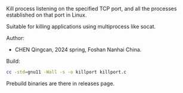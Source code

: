 Kill process listening on the specified TCP port,
and all the processes established on that port in Linux.

Suitable for killing applications using multiprocess like socat.

Author:
* CHEN Qingcan, 2024 spring, Foshan Nanhai China.

Build:
```bash
cc -std=gnu11 -Wall -s -o killport killport.c
```
Prebuild binaries are there in releases page.
